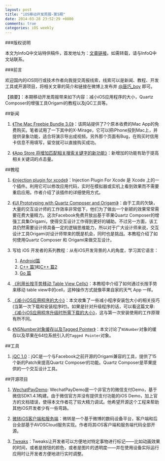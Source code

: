 ```yaml
---
layout: post
title: "iOS移动开发周报-第5期"
date: 2014-03-28 23:52:29 +0800
comments: true
categories: iOS weekly
---
```


###版权说明

本文为InfoQ中文站特供稿件，首发地址为：[文章链接](http://www.infoq.com/cn/news/2014/03/reduce-ios-size)。如需转载，请与InfoQ中文站联系。

###前言

欢迎国内的iOS同行或技术作者向我提交周报线索，线索可以是新闻、教程、开发工具或开源项目，将相关文章的简介和链接在微博上发布并 [@唐巧_boy](http://weibo.com/tangqiaoboy) 即可。

【摘要】：本期移动开发周报带来如下内容：减小iOS应用程序的大小，Quartz Composer的增强工具Origami的教程以及jQC工具等。

##新闻

 1. [《The Mac Freebie Bundle 3.0》](https://deals.iphoneincanada.ca/sales/the-mac-freebie-bundle-3-0)：该网站提供了7个原本收费的Mac App的免费购买。笔者试用了一下其中的X-Mirage，它可以把iPhone投到Mac上，并提供录象功能，适合将演示导出成视频。另外那个页面有Bug，在购买时信用卡信息不用填写，留空就可以直接购买成功。

 1. [《App Store 将增加匹配相关搜索关键字的新功能》](http://www.macstories.net/news/apple-testing-related-search-suggestions-on-the-app-store/)：新增加的功能有助于提高相关关键词的点击量。

##教程

 1. [《injection plugin for xcode》](http://nonomori.farbox.com/post/injection-plugin-for-xcode)：Injection Plugin For Xcode 是 Xcode 上的一个插件。利用它可以修改应用代码，实时在模拟器或实机上看到效果而不需要重启应用。作者介绍了该插件的详细使用方式。
 
 1. [《UI Prototyping with Quartz Composer and Origami》](http://www.pasanpremaratne.com/2014/03/15/UI-Prototyping-with-Quartz-Composer-and-Origami/)：由于工具的欠缺，大量的交互设计师的工作效率非常低下，他们为了做出一个新颖的效果常常需要花费大量精力。这次Facebook免费开放出基于苹果Quartz Composer的增强工具集Origami，使得交互设计工作得到更好的辅助。不过另一方面，该工具仍然需要设计师具备一定的逻辑思维能力，所以对于广大设计师来说，交互设计工具Origami对设计师带来的既是机会，同时也是挑战。本教程介绍了如何使用Quartz Composer 和 Origami来做交互设计。

 1. 写给 iOS 开发者的系列教程：从有iOS开发背景的人的角度，学习其它语言：
 
    1. [Android篇](http://stuartkhall.com/posts/android-development-tips-for-ios-devs)
    2. [C++ 篇1](http://t.cn/8sbXyOH)和[C++ 篇2](http://t.cn/8sbXLyg)
    3. [Go 篇](http://t.cn/8FpEP4x)

 1. [《利用长按手势移动 Table View Cells》](http://beyondvincent.com/blog/2014/03/26/cookbook-moving-table-view-cells-with-a-long-press-gesture/)：本教程中介绍了如何通过长按手势来移动 table view中的cell，这种操作方式就像苹果自家的天气 App 一样。

 1. [《减小iOS应用程序的大小》](http://beyondvincent.com/blog/2014/03/24/reducing-the-size-of-my-app/)：本文收集了一些减小程序安装包大小的相关技巧(当第一次下载和安装程序时)。如果是针对升级程序的话，可以看这篇文章: [《减小iOS应用程序升级时所需下载的大小》](https://developer.apple.com/library/ios/qa/qa1779/)，这与第一次安装使用的工作原理有所不同。

 1. [《NSNumber对象缓存以及Tagged Pointer》](http://blog.devtang.com/blog/2014/03/21/weak_object_lifecycle_and_tagged_pointer/)：本文讨论了`NSNumber`对象的缓存以及苹果在64位系统引入的`Tagged Pointer`对象。

##工具

 1. [jQC 1.0](http://qcdesigners.com/index.php/forums/topic/100/it-s-finally-here-j-qc-1-0-a-u/)：jQC是一个与Facebook之前开源的Origami兼容的工具，提供了15个新的Patch来提高Quartz Composer的功能。Quartz Composer是苹果提供的一个交互设计工具。

##开源项目

 1. [WechatPayDemo](https://github.com/gbammc/WechatPayDemo): WechatPayDemo是一个非官方的微信支付Demo，基于微信SDK1.4.1构建。由于微信官方并没有提供支付功能的iOS Demo，加上官方的文档错误，使得本文作者花了较大精力调试。他希望开源这个工程来帮助其他iOS开发者少有一些弯路。
 
 1. [微转iOS客户端和服务端](http://trawor.farbox.com/post/vz)：微转是一个基于微博的数码设备平台，客户端和后台全部基于AVOSCloud服务实现。作者将其iOS客户端和服务端代码全部开源。

 1. [Tweaks](https://github.com/facebook/Tweaks)：Tweaks让开发者可以方便地对特定事物进行标记——比如动画效果的时间，或者是按钮的颜色，或者是图片的透明度——并在使用设备实际运行应用时让开发者方便地进行实时调整。


